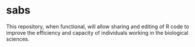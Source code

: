 # sabs
This repository, when functional, will allow sharing and editing of R code to improve the efficiency and capacity of individuals working in the biological sciences.
